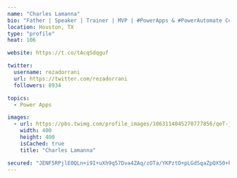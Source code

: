 ```yaml
---
name: "Charles Lamanna"
bio: "Father | Speaker | Trainer | MVP | #PowerApps & #PowerAutomate Community Super User | YouTuber Right-pointing triangle http://youtube.com/c/rezadorrani | Learn - Share - Clockwise rightwards and leftwards open circle arrows"
location: Houston, TX
type: "profile"
heat: 106

website: https://t.co/tAcqSdqguf

twitter:
  username: rezadorrani
  url: https://twitter.com/rezadorrani
  followers: 8934

topics:
  - Power Apps

images:
  - url: https://pbs.twimg.com/profile_images/1063114045270777856/qeT-jpWr_400x400.jpg
    width: 400
    height: 400
    isCached: true
    title: "Charles Lamanna"

secured: "JENF5RPjlE0QLn+i9I+uXh9q57Dva4ZAq/zOTa/YKPztO+pLGdSqaZpQX50+hoXbPEaBwUGoyWv0kGBCz7itUaCdLZMW2QyqqOinHuEJDfFi1V8GTZ5TgDGamQlMlvuN0qjcdvITN8M8q7yA48hl+IZOUFn1MrLqtl+KAxro+M+NJjqxUungCb8NwXX5ME3IBwoYN2GkAYcLO43mPmahRYOQ0hrXUan1fPgiXfTKGuN4ToE6MdZJ56zy70F/6jMXpVrPcBUEfo9RGeaBdNUy0t8idVcS2o+k5EWii+HRO0EWYDxEPkBKt84roCRYiuQvKgIqmXH+rRGE69MIUGUydYsD6eSTRHmHi6EzuY+BHNXoBuZy6dK5SalTaWv+7SwR1LlYllP8yyn4DJ8ncYGYgtoOFmMvEd3JH+smKLRxMWk=;QtmGbGhj9S/B6WHUaNvGMw=="
---
```


